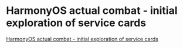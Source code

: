 # HarmonyOS actual combat - initial exploration of service cards
[HarmonyOS actual combat - initial exploration of service cards](https://aiwithcloud.com/2022/09/19/harmonyos_actual_combat___initial_exploration_of_service_cards/)
